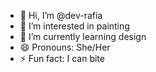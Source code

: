 - 👋 Hi, I’m @dev-rafia
- 👀 I’m interested in painting
- 🌱 I’m currently learning design
- 😄 Pronouns: She/Her
- ⚡ Fun fact: I can bite
